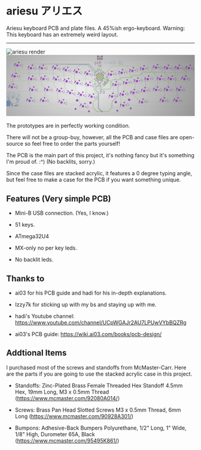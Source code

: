 # ariesu アリエス

Ariesu keyboard PCB and plate files.
A 45%ish ergo-keyboard.
Warning: This keyboard has an extremely weird layout.

----

![ariesu render](https://github.com/b1nc/ariesu/blob/main/Renders%20and%20pictures/ariesu.png)
![ariesu pcb](https://github.com/b1nc/ariesu/blob/main/Renders%20and%20pictures/pcblayer.png)

The prototypes are in perfectly working condition.

There will not be a group-buy, however, all the PCB and case files are open-source
so feel free to order the parts yourself!

The PCB is the main part of this project, it's nothing fancy but it's something I'm
proud of. :^) (No backlits, sorry.)

Since the case files are stacked acrylic, it features a 0 degree typing angle, but
feel free to make a case for the PCB if you want something unique.

## Features (Very simple PCB) 
* Mini-B USB connection. (Yes, I know.)

* 51 keys.

* ATmega32U4

* MX-only no per key leds.

* No backlit leds.

## Thanks to
- ai03 for his PCB guide and hadi for his in-depth explanations.

- Izzy7k for sticking up with my bs and staying up with me.

- hadi's Youtube channel: https://www.youtube.com/channel/UCpWGAJr2AU7LPUwVYbBQZRg

- ai03's PCB guide: https://wiki.ai03.com/books/pcb-design/

## Addtional Items
I purchased most of the screws and standoffs from McMaster-Carr. Here are the parts
if you are going to use the stacked acrylic case in this project.

- Standoffs: Zinc-Plated Brass Female Threaded Hex Standoff 4.5mm Hex, 19mm Long, M3 x 0.5mm Thread (https://www.mcmaster.com/92080A014/)

- Screws: Brass Pan Head Slotted Screws M3 x 0.5mm Thread, 6mm Long (https://www.mcmaster.com/90928A301/)

- Bumpons: Adhesive-Back Bumpers Polyurethane, 1/2" Long, 1" Wide, 1/8" High, Durometer 65A, Black (https://www.mcmaster.com/95495K861/)
